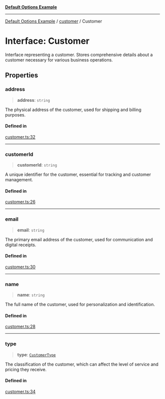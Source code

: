 [**Default Options Example**](../../README.md)

***

[Default Options Example](../../modules.md) / [customer](../README.md) / Customer

# Interface: Customer

Interface representing a customer.
Stores comprehensive details about a customer necessary for various business operations.

## Properties

### address

> **address**: `string`

The physical address of the customer, used for shipping and billing purposes.

#### Defined in

[customer.ts:32](https://github.com/typedoc2md/dummy-typescript-api/blob/main/src/customer.ts#L32)

***

### customerId

> **customerId**: `string`

A unique identifier for the customer, essential for tracking and customer management.

#### Defined in

[customer.ts:26](https://github.com/typedoc2md/dummy-typescript-api/blob/main/src/customer.ts#L26)

***

### email

> **email**: `string`

The primary email address of the customer, used for communication and digital receipts.

#### Defined in

[customer.ts:30](https://github.com/typedoc2md/dummy-typescript-api/blob/main/src/customer.ts#L30)

***

### name

> **name**: `string`

The full name of the customer, used for personalization and identification.

#### Defined in

[customer.ts:28](https://github.com/typedoc2md/dummy-typescript-api/blob/main/src/customer.ts#L28)

***

### type

> **type**: [`CustomerType`](../enumerations/CustomerType.md)

The classification of the customer, which can affect the level of service and pricing they receive.

#### Defined in

[customer.ts:34](https://github.com/typedoc2md/dummy-typescript-api/blob/main/src/customer.ts#L34)

